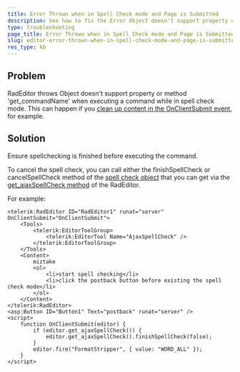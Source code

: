 ```yaml
---
title: Error Thrown when in Spell Check mode and Page is Submitted
description: See how to fix the Error Object doesn't support property or method get_commandName in RadEditor.
type: troubleshooting
page_title: Error Thrown when in Spell Check mode and Page is Submitted
slug: editor-error-thrown-when-in-spell-check-mode-and-page-is-submitted
res_type: kb
---
```


## Problem

RadEditor throws Object doesn't support property or method 'get_commandName' when executing a command while in spell check mode. This can happen if you [clean up content in the OnClientSubmit event](http://docs.telerik.com/devtools/aspnet-ajax/controls/editor/managing-content/pasting-content/clean-ms-word-formatting-on-page-load-and-on-submit), for example.

## Solution

Ensure spellchecking is finished before executing the command.

To cancel the spell check, you can call either the finishSpellCheck or cancelSpellCheck method of the [spell check object](http://docs.telerik.com/devtools/aspnet-ajax/controls/editor/client-side-programming/ajaxspellcheck-object) that you can get via the [get_ajaxSpellCheck method](http://docs.telerik.com/devtools/aspnet-ajax/controls/editor/client-side-programming/radeditor-object?_ga=2.234738908.317000784.1618326771-650494500.1548082460) of the RadEditor.

For example:

````ASP.NET
<telerik:RadEditor ID="RadEditor1" runat="server" OnClientSubmit="OnClientSubmit">
    <Tools>
        <telerik:EditorToolGroup>
            <telerik:EditorTool Name="AjaxSpellCheck" />
        </telerik:EditorToolGroup>
    </Tools>
    <Content>
        miztake
        <ol>
            <li>start spell checking</li>
            <li>click the postback button before existing the spell check mode</li>
        </ol>
    </Content>
</telerik:RadEditor>
<asp:Button ID="Button1" Text="postback" runat="server" />
<script>
    function OnClientSubmit(editor) {
        if (editor.get_ajaxSpellCheck()) {
            editor.get_ajaxSpellCheck().finishSpellCheck(false);
        }
        editor.fire("FormatStripper", { value: "WORD_ALL" });
    }
</script>
````

